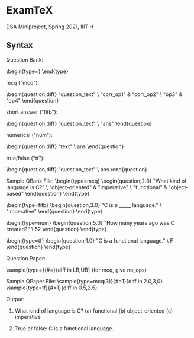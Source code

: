 # ExamTeX
DSA Miniproject, Spring 2021, IIIT H

## Syntax
Question Bank:

\begin{type=<type>}
<list of questions>
\end{type}

mcq ("mcq"):

\begin{question;diff}
"question\_text" \\ "corr\_op1" & "corr\_op2" \\ "op3" & "op4"
\end{question}

short answer ("fitb"):

\begin{question;diff}
"question\_text" \\ "ans"
\end{question}

numerical ("num"):

\begin{question;diff}
"text" \\ ans
\end{question}

true/false ("tf"):

\begin{question;diff}
"question\_text" \\ ans
\end{question}

Sample QBank File:
\begin{type=mcq}
    \begin{question;2.0}
        "What kind of language is C?" \\ "object-oriented" & "imperative" \\ "functional" & "object-based"
    \end{question}
\end{type}

\begin{type=fitb}
    \begin{question;3.0}
        "C is a \_\_\_\_\_ language." \\ "imperative"
    \end{question}
\end{type}

\begin{type=num}
    \begin{question;5.0}
        "How many years ago was C created?" \\ 52
    \end{question}
\end{type}

\begin{type=tf}
    \begin{question;1.0}
             "C is a functional language." \\ F
    \end{question}
\end{type}


Question Paper:

\sample{type=<type>}{#=<num>}{diff in LB,UB}
(for mcq, give no\_ops)

Sample QPaper File:
\sample{type=mcq(3)}{#=1}{diff in 2.0,3,0}
\sample{type=tf}{#=1}{diff in 0.5,2.5}

Output:
1. What kind of language is C?
(a) functional
(b) object-oriented
(c) imperative

2. True or false: C is a functional language.
